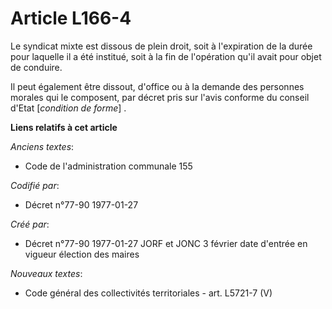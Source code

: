# Article L166-4

Le syndicat mixte est dissous de plein droit, soit à l'expiration de la durée pour laquelle il a été institué, soit à la fin
de l'opération qu'il avait pour objet de conduire. 

Il peut également être dissout, d'office ou à la demande des personnes morales qui le composent, par décret pris sur l'avis
conforme du conseil d'Etat [*condition de forme*] .

**Liens relatifs à cet article**

_Anciens textes_:

  - Code de l'administration communale 155

_Codifié par_:

  - Décret n°77-90 1977-01-27

_Créé par_:

  - Décret n°77-90 1977-01-27 JORF et JONC 3 février date d'entrée en vigueur élection des maires

_Nouveaux textes_:

  - Code général des collectivités territoriales - art. L5721-7 (V)

